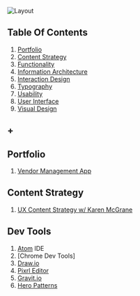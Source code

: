 ![Layout](https://raw.github.com/elwoodberry/ux/master/_img/header/890x400__root.jpg)

## Table Of Contents
1. [Portfolio](#portfolio)
1. [Content Strategy](#content-strategy)
1. [Functionality](#functionality)
1. [Information Architecture](#information-architecture)
1. [Interaction Design](#interaction-design)
1. [Typography](#typography)
1. [Usability](#usability)
1. [User Interface](#user-interface)
1. [Visual Design](#visual-design)
## +

## Portfolio
1. [Vendor Management App](portfolio/vendor-management)

## Content Strategy
1. [UX Content Strategy w/ Karen McGrane](content-strategy/ux-content-strategy)


## Dev Tools
1. [Atom](#) IDE
1. [Chrome Dev Tools]
1. [Draw.io](#)
1. [Pixrl Editor](#)
1. [Gravit.io](#)
1. [Hero Patterns](#)
